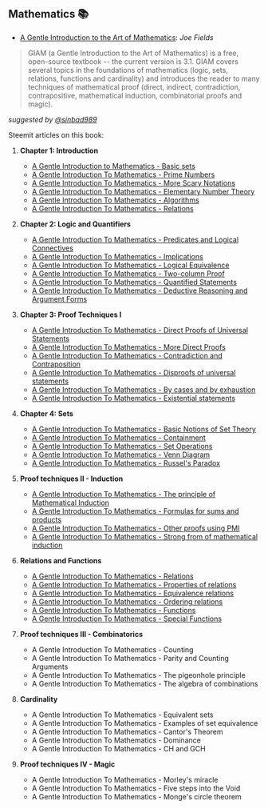 ## Mathematics 📚 
- [A Gentle Introduction to the Art of Mathematics](https://github.com/valjen/book_collection/blob/master/Mathematics/A%20Gentle%20Introduction%20to%20the%20Art%20of%20Mathematics.pdf): *Joe Fields*
> GIAM (a Gentle Introduction to the Art of Mathematics) is a free, open-source textbook -- the current version is 3.1. GIAM covers several topics in the foundations of mathematics (logic, sets, relations, functions and cardinality) and introduces the reader to many techniques of mathematical proof (direct, indirect, contradiction, contrapositive, mathematical induction, combinatorial proofs and magic).

*suggested by [@sinbad989](https://steemit.com/@sinbad989)*

Steemit articles on this book:
1. **Chapter 1: Introduction** 
    - [A Gentle Introduction to Mathematics - Basic sets](https://steemit.com/steemstem/@sinbad989/a-gentle-introduction-to-mathematics-basic-sets)
    - [A Gentle Introduction To Mathematics - Prime Numbers](https://steemit.com/mathematics/@sinbad989/a-gentle-introduction-to-mathematics-prime-numbers)
    - [A Gentle Introduction To Mathematics - More Scary Notations](https://steemit.com/mathematics/@sinbad989/a-gentle-introduction-to-mathematics-more-scary-notation)
    - [A Gentle Introduction To Mathematics - Elementary Number Theory](https://steemit.com/mathematics/@sinbad989/a-gentle-introduction-to-mathematics-elementary-number-theory)
    - [A Gentle Introduction To Mathematics - Algorithms](https://steemit.com/mathematics/@sinbad989/a-gentle-introduction-to-the-art-of-mathematics-algorithms)
    - [A Gentle Introduction To Mathematics - Relations](https://steemit.com/mathematics/@sinbad989/a-gentle-introduction-to-mathematics-relations)
2. **Chapter 2: Logic and Quantifiers**
    - [A Gentle Introduction To Mathematics - Predicates and Logical Connectives](https://steemit.com/mathematics/@sinbad989/a-gentle-introduction-to-mathematics-predicates-and-logical-connectives)
    - [A Gentle Introduction To Mathematics - Implications](https://steemit.com/mathematics/@sinbad989/a-gentle-introduction-to-mathematics-implications)
    - [A Gentle Introduction To Mathematics - Logical Equivalence](https://steemit.com/mathematics/@sinbad989/a-gentle-introduction-to-mathematics-logical-equivalence)
    - [A Gentle Introduction To Mathematics - Two-column Proof](https://steemit.com/mathematics/@sinbad989/a-gentle-introduction-to-mathematics-two-column-proof)
    - [A Gentle Introduction To Mathematics - Quantified Statements](https://steemit.com/mathematics/@sinbad989/a-gentle-introduction-to-mathematics-quantified-statements)
    - [A Gentle Introduction To Mathematics - Deductive Reasoning and Argument Forms](https://steemit.com/science/@sinbad989/a-gentle-introduction-to-mathematics-deductive-reasoning-and-argument-forms)
    
3. **Chapter 3: Proof Techniques I**
    - [A Gentle Introduction To Mathematics - Direct Proofs of Universal Statements](https://steemit.com/mathematics/@sinbad989/a-gentle-introduction-to-mathematics-direct-proofs-of-universal-statements)
    - [A Gentle Introduction To Mathematics - More Direct Proofs](https://steemit.com/mathematics/@sinbad989/a-gentle-introduction-to-mathematics-more-direct-proofs)
    - [A Gentle Introduction To Mathematics - Contradiction and Contraposition](https://steemit.com/mathematics/@sinbad989/a-gentle-introduction-to-mathematics-contradiction-and-contraposition)
    - [A Gentle Introduction To Mathematics - Disproofs of universal statements](https://steemit.com/mathematics/@sinbad989/a-gentle-introduction-to-mathematics-disproofs-of-universal-statements)
    - [A Gentle Introduction To Mathematics - By cases and by exhaustion](https://steemit.com/mathematics/@sinbad989/a-gentle-introduction-to-mathematics-by-cases-and-by-exhaustion)
    - [A Gentle Introduction To Mathematics - Existential statements](https://steemit.com/mathematics/@sinbad989/a-gentle-introduction-to-mathematics-existential-statements)
4. **Chapter 4: Sets**
    - [A Gentle Introduction To Mathematics - Basic Notions of Set Theory](https://steemit.com/mathematics/@sinbad989/a-gentle-introduction-to-mathematics-basic-notions-of-set-theory)
    - [A Gentle Introduction To Mathematics - Containment](https://steemit.com/mathematics/@sinbad989/a-gentle-introduction-to-mathematics-containment)
    - [A Gentle Introduction To Mathematics - Set Operations](https://steemit.com/mathematics/@sinbad989/a-gentle-introduction-to-mathematics-set-operations)
    - [A Gentle Introduction To Mathematics - Venn Diagram](https://steemit.com/mathematics/@sinbad989/a-gentle-introduction-to-mathematics-venn-diagram)
    - [A Gentle Introduction To Mathematics - Russel's Paradox](https://steemit.com/mathematics/@sinbad989/a-gentle-introduction-to-mathematics-russel-s-paradox)
5. **Proof techniques II - Induction**
    - [A Gentle Introduction To Mathematics - The principle of Mathematical Induction](https://steemit.com/mathematics/@sinbad989/a-gentle-introduction-to-mathematics-the-principle-of-mathematical-induction)
    - [A Gentle Introduction To Mathematics - Formulas for sums and products](https://steemit.com/mathematics/@sinbad989/a-gentle-introduction-to-mathematics-formulas-for-sums-and-products)
    - [A Gentle Introduction To Mathematics - Other proofs using PMI](https://steemit.com/mathematics/@sinbad989/a-gentle-introduction-to-mathematics-other-proofs-using-pmi)
    - [A Gentle Introduction To Mathematics - Strong from of mathematical induction](https://steemit.com/mathematics/@sinbad989/a-gentle-introduction-to-mathematics-strong-from-of-mathematical-induction)
6. **Relations and Functions**
    - [A Gentle Introduction To Mathematics - Relations](https://steemit.com/mathematics/@sinbad989/2ejj82-a-gentle-introduction-to-mathematics-relations)
    - [A Gentle Introduction To Mathematics - Properties of relations](https://steemit.com/mathematics/@sinbad989/a-gentle-introduction-to-mathematics-properties-of-relations)
    - [A Gentle Introduction To Mathematics - Equivalence relations](https://steemit.com/mathematics/@sinbad989/a-gentle-introduction-to-mathematics-equivalence-relations)
    - [A Gentle Introduction To Mathematics - Ordering relations](https://steemit.com/mathematics/@sinbad989/a-gentle-introduction-to-mathematics-ordering-relations)
    - [A Gentle Introduction To Mathematics - Functions](https://steemit.com/mathematics/@sinbad989/a-gentle-introduction-to-mathematics-functions)
    - [A Gentle Introduction To Mathematics - Special Functions](https://steemit.com/mathematics/@sinbad989/a-gentle-introduction-to-mathematics-special-functions)
7. **Proof techniques III - Combinatorics**
    - A Gentle Introduction To Mathematics - Counting
    - A Gentle Introduction To Mathematics - Parity and Counting Arguments
    - A Gentle Introduction To Mathematics - The pigeonhole principle
    - A Gentle Introduction To Mathematics - The algebra of combinations
8. **Cardinality**
    - A Gentle Introduction To Mathematics - Equivalent sets
    - A Gentle Introduction To Mathematics - Examples of set equivalence
    - A Gentle Introduction To Mathematics - Cantor's Theorem
    - A Gentle Introduction To Mathematics - Dominance
    - A Gentle Introduction To Mathematics - CH and GCH
9. **Proof techniques IV - Magic**
    - A Gentle Introduction To Mathematics - Morley's miracle
    - A Gentle Introduction To Mathematics - Five steps into the Void
    - A Gentle Introduction To Mathematics - Monge's circle theorem

